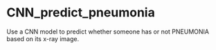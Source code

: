 # CNN_predict_pneumonia
Use a CNN model to predict whether someone has or not PNEUMONIA based on its x-ray image.
